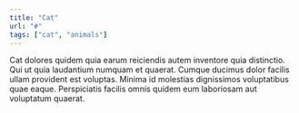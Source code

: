 ```yaml
---
title: "Cat"
url: "#"
tags: ["cat", "animals"]
---
```


Cat dolores quidem quia earum reiciendis autem inventore quia distinctio. Qui ut quia laudantium numquam et quaerat. Cumque ducimus dolor facilis ullam provident est voluptas. Minima id molestias dignissimos voluptatibus quae eaque. Perspiciatis facilis omnis quidem eum laboriosam aut voluptatum quaerat.